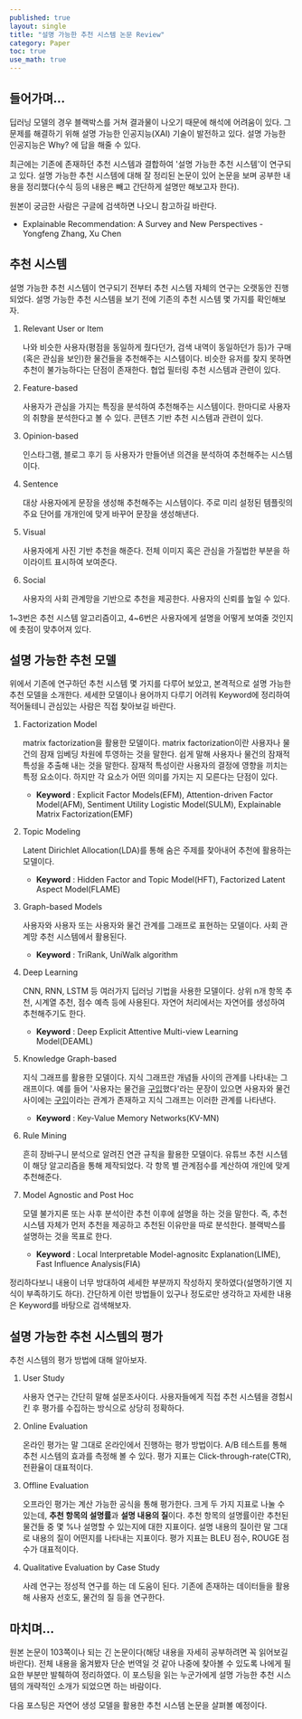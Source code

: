 ```yaml
---
published: true
layout: single
title: "설명 가능한 추천 시스템 논문 Review"
category: Paper
toc: true
use_math: true
---
```


## 들어가며...

딥러닝 모델의 경우 블랙박스를 거쳐 결과물이 나오기 때문에 해석에 어려움이 있다. 그 문제를 해결하기 위해 설명 가능한 인공지능(XAI) 기술이 발전하고 있다. 설명 가능한 인공지능은 Why? 에 답을 해줄 수 있다.

최근에는 기존에 존재하던 추천 시스템과 결합하여 '설명 가능한 추천 시스템'이 연구되고 있다. 설명 가능한 추천 시스템에 대해 잘 정리된 논문이 있어 논문을 보며 공부한 내용을 정리했다(수식 등의 내용은 빼고 간단하게 설명만 해보고자 한다). 

원본이 궁금한 사람은 구글에 검색하면 나오니 참고하길 바란다. 



- Explainable Recommendation: A Survey and New Perspectives - Yongfeng Zhang, Xu Chen



## 추천 시스템

설명 가능한 추천 시스템이 연구되기 전부터 추천 시스템 자체의 연구는 오랫동안 진행되었다. 설명 가능한 추천 시스템을 보기 전에 기존의 추천 시스템 몇 가지를 확인해보자.



1. Relevant User or Item

   나와 비슷한 사용자(평점을 동일하게 줬다던가, 검색 내역이 동일하던가 등)가 구매(혹은 관심을 보인)한 물건들을 추천해주는 시스템이다. 비슷한 유저를 찾지 못하면 추천이 불가능하다는 단점이 존재한다. 협업 필터링 추천 시스템과 관련이 있다.

   

2. Feature-based

   사용자가 관심을 가지는 특징을 분석하여 추천해주는 시스템이다. 한마디로 사용자의 취향을 분석한다고 볼 수 있다. 콘텐츠 기반 추천 시스템과 관련이 있다.

   

3. Opinion-based

   인스타그램, 블로그 후기 등 사용자가 만들어낸 의견을 분석하여 추천해주는 시스템이다.

     

4. Sentence

   대상 사용자에게 문장을 생성해 추천해주는 시스템이다. 주로 미리 설정된 템플릿의 주요 단어를 개개인에 맞게 바꾸어 문장을 생성해낸다.

   

5. Visual

   사용자에게 사진 기반 추천을 해준다. 전체 이미지 혹은 관심을 가질법한 부분을 하이라이트 표시하여 보여준다.

   

6. Social

   사용자의 사회 관계망을 기반으로 추천을 제공한다. 사용자의 신뢰를 높일 수 있다.



1~3번은 추천 시스템 알고리즘이고, 4~6번은 사용자에게 설명을 어떻게 보여줄 것인지에 촛점이 맞추어져 있다.



## 설명 가능한 추천 모델

위에서 기존에 연구하던 추천 시스템 몇 가지를 다루어 보았고, 본격적으로 설명 가능한 추천 모델을 소개한다. 세세한 모델이나 용어까지 다루기 어려워 Keyword에 정리하여 적어둘테니 관심있는 사람은 직접 찾아보길 바란다.



1. Factorization Model

   matrix factorization을 활용한 모델이다. matrix factorization이란 사용자나 물건의 잠재 임베딩 차원에 투영하는 것을 말한다. 쉽게 말해 사용자나 물건의 잠재적 특성을 추출해 내는 것을 말한다. 잠재적 특성이란 사용자의 결정에 영향을 끼치는 특정 요소이다. 하지만 각 요소가 어떤 의미를 가지는 지 모른다는 단점이 있다.

   - **Keyword** : Explicit Factor Models(EFM), Attention-driven Factor Model(AFM), Sentiment Utility Logistic Model(SULM), Explainable Matrix Factorization(EMF)

   

2. Topic Modeling

   Latent Dirichlet Allocation(LDA)를 통해 숨은 주제를 찾아내어 추천에 활용하는 모델이다.

   - **Keyword** : Hidden Factor and Topic Model(HFT), Factorized Latent Aspect Model(FLAME)

     

3. Graph-based Models

   사용자와 사용자 또는 사용자와 물건 관계를 그래프로 표현하는 모델이다. 사회 관계망 추천 시스템에서 활용된다.

   - **Keyword** : TriRank, UniWalk algorithm

     

4. Deep Learning

   CNN, RNN, LSTM 등 여러가지 딥러닝 기법을 사용한 모델이다. 상위 n개 항목 추천, 시계열 추천, 점수 예측 등에 사용된다. 자연어 처리에서는 자연어를 생성하여 추천해주기도 한다.

   - **Keyword** : Deep Explicit Attentive Multi-view Learning Model(DEAML)

   

5. Knowledge Graph-based

   지식 그래프를 활용한 모델이다. 지식 그래프란 개념들 사이의 관계를 나타내는 그래프이다. 예를 들어 '사용자는 물건을 <u>구입</u>했다'라는 문장이 있으면 사용자와 물건 사이에는 <u>구입</u>이라는 관계가 존재하고 지식 그래프는 이러한 관계를 나타낸다. 

   - **Keyword** : Key-Value Memory Networks(KV-MN)

   

6. Rule Mining

   흔히 장바구니 분석으로 알려진 연관 규칙을 활용한 모델이다. 유튜브 추천 시스템이 해당 알고리즘을 통해 제작되었다. 각 항목 별 관계점수를 계산하여 개인에 맞게 추천해준다.

   

7. Model Agnostic and Post Hoc

   모델 불가지론 또는 사후 분석이란 추천 이후에 설명을 하는 것을 말한다. 즉, 추천 시스템 자체가 먼저 추천을 제공하고 추천된 이유만을 따로 분석한다. 블랙박스를 설명하는 것을 목표로 한다.

   - **Keyword** : Local Interpretable Model-agnositc Explanation(LIME), Fast Influence Analysis(FIA)



정리하다보니 내용이 너무 방대하여 세세한 부분까지 작성하지 못하였다(설명하기엔 지식이 부족하기도 하다). 간단하게 이런 방법들이 있구나 정도로만 생각하고 자세한 내용은 Keyword를 바탕으로 검색해보자.



## 설명 가능한 추천 시스템의 평가

추천 시스템의 평가 방법에 대해 알아보자.



1. User Study

   사용자 연구는 간단히 말해 설문조사이다. 사용자들에게 직접 추천 시스템을 경험시킨 후 평가를 수집하는 방식으로 상당히 정확하다.

   

2. Online Evaluation

   온라인 평가는 말 그대로 온라인에서 진행하는 평가 방법이다. A/B 테스트를 통해 추천 시스템의 효과를 측정해 볼 수 있다. 평가 지표는 Click-through-rate(CTR), 전환율이 대표적이다.

   

3. Offline Evaluation

   오프라인 평가는 계산 가능한 공식을 통해 평가한다. 크게 두 가지 지표로 나눌 수 있는데, **추천 항목의 설명률**과 **설명 내용의 질**이다. 추천 항목의 설명률이란 추천된 물건들 중 몇 %나 설명할 수 있는지에 대한 지표이다. 설명 내용의 질이란 말 그대로 내용의 질이 어떤지를 나타내는 지표이다. 평가 지표는 BLEU 점수, ROUGE 점수가 대표적이다.

   

4. Qualitative Evaluation by Case Study

   사례 연구는 정성적 연구를 하는 데 도움이 된다. 기존에 존재하는 데이터들을 활용해 사용자 선호도, 물건의 질 등을 연구한다.



## 마치며...

원본 논문이 103쪽이나 되는 긴 논문이다(해당 내용을 자세히 공부하려면 꼭 읽어보길 바란다). 전체 내용을 옮겨봤자 단순 번역일 것 같아 나중에 찾아볼 수 있도록 나에게 필요한 부분만 발췌하여 정리하였다. 이 포스팅을 읽는 누군가에게 설명 가능한 추천 시스템의 개략적인 소개가 되었으면 하는 바람이다.



다음 포스팅은 자연어 생성 모델을 활용한 추천 시스템 논문을 살펴볼 예정이다.